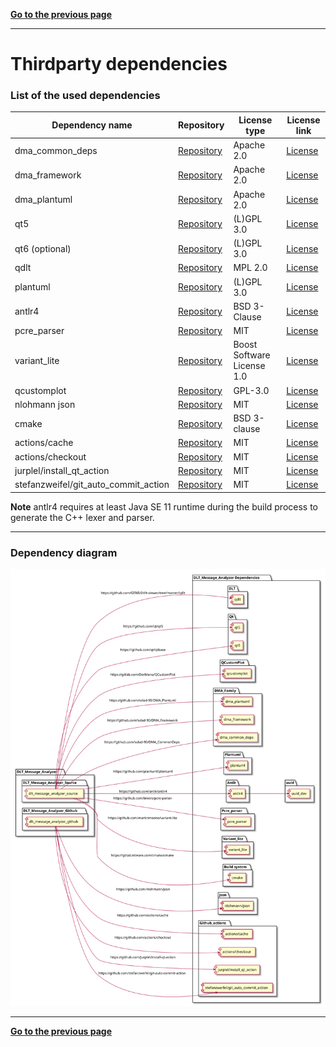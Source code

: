 [**Go to the previous page**](../../README.md)

----

# Thirdparty dependencies

### List of the used dependencies

| Dependency name | Repository | License type | License link |
|---|---|---|---|
| dma_common_deps | [Repository](https://github.com/svlad-90/DMA_CommonDeps) | Apache 2.0 | [License](https://github.com/svlad-90/DMA_CommonDeps/blob/master/LICENSE) |
| dma_framework | [Repository](https://github.com/svlad-90/DMA_Framework) | Apache 2.0 | [License](https://github.com/svlad-90/DMA_Framework/blob/master/LICENSE) |
| dma_plantuml | [Repository](https://github.com/svlad-90/DMA_Plantuml) | Apache 2.0 | [License](https://github.com/svlad-90/DMA_Plantuml/blob/master/LICENSE) |
| qt5 | [Repository](https://github.com/qt/qt5) | (L)GPL 3.0 | [License](https://github.com/qt/qt5/blob/dev/LICENSES/LGPL-3.0-only.txt) |
| qt6 (optional) | [Repository](https://github.com/qt/qtbase) | (L)GPL 3.0 | [License](https://github.com/qt/qtbase/blob/dev/LICENSES/LGPL-3.0-only.txt) |
| qdlt | [Repository](https://github.com/GENIVI/dlt-viewer/tree/master/qdlt) | MPL 2.0 | [License](https://github.com/GENIVI/dlt-viewer/blob/master/LICENSE.txt) |
| plantuml | [Repository](https://github.com/plantuml/plantuml) | (L)GPL 3.0 | [License](https://github.com/plantuml/plantuml/blob/master/plantuml-lgpl/lgpl-license.txt) |
| antlr4 | [Repository](https://github.com/antlr/antlr4) | BSD 3-Clause | [License](https://github.com/antlr/antlr4/blob/master/LICENSE.txt) |
| pcre_parser |[Repository](https://github.com/bkiers/pcre-parser) | MIT | [License](https://github.com/bkiers/pcre-parser/blob/master/LICENSE) |
| variant_lite |[Repository](https://github.com/martinmoene/variant-lite) | Boost Software License 1.0 | [License](https://github.com/martinmoene/variant-lite/blob/master/LICENSE.txt) |
| qcustomplot |[Repository](https://gitlab.com/DerManu/QCustomPlot) | GPL-3.0 | [License](https://gitlab.com/DerManu/QCustomPlot/-/blob/master/GPL.txt?ref_type=heads) |
| nlohmann json |[Repository](https://github.com/nlohmann/json)| MIT | [License](https://github.com/nlohmann/json/blob/develop/LICENSE.MIT) |
| cmake |[Repository](https://gitlab.kitware.com/cmake/cmake) | BSD 3-clause | [License](https://gitlab.kitware.com/cmake/cmake/-/blob/master/Copyright.txt) |
| actions/cache |[Repository](https://github.com/actions/cache) | MIT | [License](https://github.com/actions/cache/blob/main/LICENSE) |
| actions/checkout |[Repository](https://github.com/actions/checkout) | MIT | [License](https://github.com/actions/checkout/blob/main/LICENSE) |
| jurplel/install_qt_action |[Repository](https://github.com/jurplel/install-qt-action) | MIT | [License](https://github.com/jurplel/install-qt-action/blob/master/LICENSE) |
| stefanzweifel/git_auto_commit_action |[Repository](https://github.com/stefanzweifel/git-auto-commit-action) | MIT | [License](https://github.com/stefanzweifel/git-auto-commit-action/blob/master/LICENSE) |

**Note** antlr4 requires at least Java SE 11 runtime during the build process to generate the C++ lexer and parser.

----

### Dependency diagram

![Thridparty dependencies diagram](./thirdparty_deps.svg) 

----

[**Go to the previous page**](../../README.md)